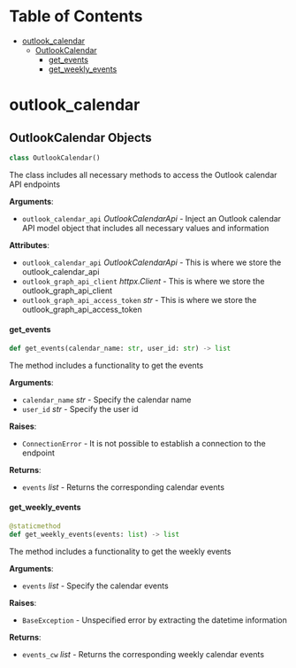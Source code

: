 # Table of Contents

* [outlook\_calendar](#outlook_calendar)
  * [OutlookCalendar](#outlook_calendar.OutlookCalendar)
    * [get\_events](#outlook_calendar.OutlookCalendar.get_events)
    * [get\_weekly\_events](#outlook_calendar.OutlookCalendar.get_weekly_events)

<a id="outlook_calendar"></a>

# outlook\_calendar

<a id="outlook_calendar.OutlookCalendar"></a>

## OutlookCalendar Objects

```python
class OutlookCalendar()
```

The class includes all necessary methods to access the Outlook calendar API endpoints

**Arguments**:

- `outlook_calendar_api` _OutlookCalendarApi_ - Inject an Outlook calendar API model object that includes all necessary values and information
  

**Attributes**:

- `outlook_calendar_api` _OutlookCalendarApi_ - This is where we store the outlook_calendar_api
- `outlook_graph_api_client` _httpx.Client_ - This is where we store the outlook_graph_api_client
- `outlook_graph_api_access_token` _str_ - This is where we store the outlook_graph_api_access_token

<a id="outlook_calendar.OutlookCalendar.get_events"></a>

#### get\_events

```python
def get_events(calendar_name: str, user_id: str) -> list
```

The method includes a functionality to get the events

**Arguments**:

- `calendar_name` _str_ - Specify the calendar name
- `user_id` _str_ - Specify the user id
  

**Raises**:

- `ConnectionError` - It is not possible to establish a connection to the endpoint
  

**Returns**:

- `events` _list_ - Returns the corresponding calendar events

<a id="outlook_calendar.OutlookCalendar.get_weekly_events"></a>

#### get\_weekly\_events

```python
@staticmethod
def get_weekly_events(events: list) -> list
```

The method includes a functionality to get the weekly events

**Arguments**:

- `events` _list_ - Specify the calendar events
  

**Raises**:

- `BaseException` - Unspecified error by extracting the datetime information
  

**Returns**:

- `events_cw` _list_ - Returns the corresponding weekly calendar events

